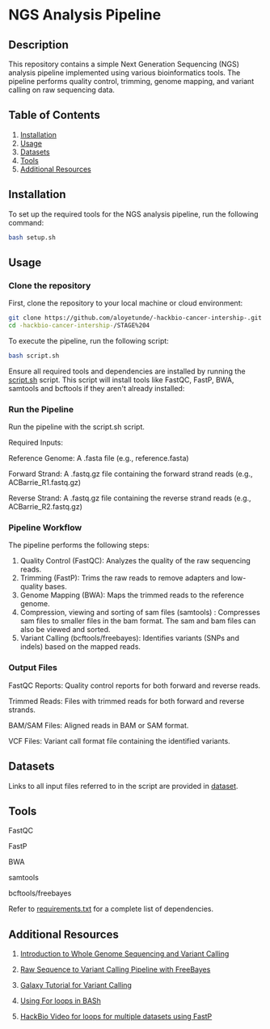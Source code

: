 # NGS Analysis Pipeline
## Description
This repository contains a simple Next Generation Sequencing (NGS) analysis pipeline implemented using various bioinformatics tools. The pipeline performs quality control, trimming, genome mapping, and variant calling on raw sequencing data.

## Table of Contents
1. [Installation](#installation)
2. [Usage](#usage)
3. [Datasets](#datasets)
4. [Tools](#tools)
5. [Additional Resources](#AdditionalResources)
   

## Installation
To set up the required tools for the NGS analysis pipeline, run the following command:

```bash
bash setup.sh
```

## Usage
### Clone the repository
First, clone the repository to your local machine or cloud environment:

```bash
git clone https://github.com/aloyetunde/-hackbio-cancer-intership-.git
cd -hackbio-cancer-intership-/STAGE%204
```

To execute the pipeline, run the following script:
```bash
bash script.sh
```
Ensure all required tools and dependencies are installed by running the
[script.sh](https://github.com/aloyetunde/-hackbio-cancer-intership-/blob/main/script.sh) script. This script will install tools like FastQC, FastP, BWA, samtools and bcftools if they aren't already installed:

 ### Run the Pipeline
Run the pipeline with the script.sh script.

Required Inputs:

Reference Genome: A .fasta file (e.g., reference.fasta)

Forward Strand: A .fastq.gz file containing the forward strand reads (e.g., ACBarrie_R1.fastq.gz)

Reverse Strand: A .fastq.gz file containing the reverse strand reads (e.g., ACBarrie_R2.fastq.gz)

 ### Pipeline Workflow
The pipeline performs the following steps:

1. Quality Control (FastQC): Analyzes the quality of the raw sequencing reads.
2. Trimming (FastP): Trims the raw reads to remove adapters and low-quality bases.
3. Genome Mapping (BWA): Maps the trimmed reads to the reference genome.
4. Compression, viewing and sorting of sam files (samtools) : Compresses sam files to smaller files in the bam format. The sam and bam files can also be viewed and sorted.
5. Variant Calling (bcftools/freebayes): Identifies variants (SNPs and indels) based on the mapped reads.

 ### Output Files
FastQC Reports: Quality control reports for both forward and reverse reads.

Trimmed Reads: Files with trimmed reads for both forward and reverse strands.

BAM/SAM Files: Aligned reads in BAM or SAM format.

VCF Files: Variant call format file containing the identified variants.

## Datasets
Links to all input files referred to in the script are provided in [dataset](https://github.com/aloyetunde/-hackbio-cancer-intership-/blob/main/STAGE%204/DATA/DATASET.md).

## Tools
FastQC

FastP

BWA

samtools

bcftools/freebayes

Refer to [requirements.txt](https://github.com/aloyetunde/-hackbio-cancer-intership-/blob/main/requirements.txt) for a complete list of dependencies.

## Additional Resources
1. [Introduction to Whole Genome Sequencing and Variant Calling](https://www.youtube.com/watch?v=NxRECdxKP40)

2. [Raw Sequence to Variant Calling Pipeline with FreeBayes](https://www.youtube.com/watch?v=gmJ6LteXAq0)

3. [Galaxy Tutorial for Variant Calling](https://training.galaxyproject.org/training-material/topics/data-science/tutorials/bash-variant-calling/tutorial.html.)

4. [Using For loops in BASh](https://www.youtube.com/watch?v=T7hVOiTsSUU)

5. [HackBio Video for loops for multiple datasets using FastP](https://youtu.be/HNE0VPZK8yM.)
